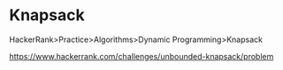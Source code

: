 
# Knapsack

HackerRank>Practice>Algorithms>Dynamic Programming>Knapsack

https://www.hackerrank.com/challenges/unbounded-knapsack/problem
